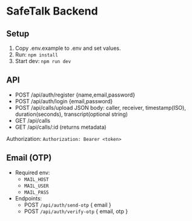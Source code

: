 # SafeTalk Backend

## Setup
1. Copy .env.example to .env and set values.
2. Run: `npm install`
3. Start dev: `npm run dev`

## API
- POST /api/auth/register {name,email,password}
- POST /api/auth/login {email,password}
- POST /api/calls/upload JSON body: caller, receiver, timestamp(ISO), duration(seconds), transcript(optional string)
- GET /api/calls
- GET /api/calls/:id (returns metadata)

Authorization: `Authorization: Bearer <token>`

## Email (OTP)
- Required env:
  - `MAIL_HOST`
  - `MAIL_USER`
  - `MAIL_PASS`
- Endpoints:
  - POST `/api/auth/send-otp` { email }
  - POST `/api/auth/verify-otp` { email, otp }


